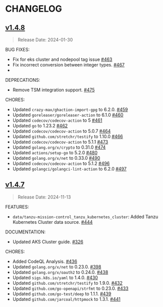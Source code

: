 # CHANGELOG

## [v1.4.8](https://github.com/vmware/terraform-provider-tanzu-mission-control/releases/tag/v1.4.8)

> Release Date: 2024-01-30

BUG FIXES:

- Fix for eks cluster and nodepool tag issue [\#463](https://github.com/vmware/terraform-provider-tanzu-mission-control/pull/463)
- Fix incorrect conversion between integer types. [\#467](https://github.com/vmware/terraform-provider-tanzu-mission-control/pull/467)
- 
DEPRECATIONS:

- Remove TSM integration support. [\#475](https://github.com/vmware/terraform-provider-tanzu-mission-control/pull/475)

CHORES:

- Updated `crazy-max/ghaction-import-gpg` to 6.2.0. [\#459](https://github.com/vmware/terraform-provider-tanzu-mission-control/pull/459)
- Updated `goreleaser/goreleaser-action` to 6.1.0 [\#460](https://github.com/vmware/terraform-provider-tanzu-mission-control/pull/460)
- Updated `codecov/codecov-action` to 5 [\#461](https://github.com/vmware/terraform-provider-tanzu-mission-control/pull/461)
- Updated `go` to 1.23.2 [\#462](https://github.com/vmware/terraform-provider-tanzu-mission-control/pull/462)
- Updated `codecov/codecov-action` to 5.0.7 [\#464](https://github.com/vmware/terraform-provider-tanzu-mission-control/pull/464)
- Updated `github.com/stretchr/testify` to 1.10.0 [\#466](https://github.com/vmware/terraform-provider-tanzu-mission-control/pull/466)
- Updated `codecov/codecov-action` to 5.1.1 [\#473](https://github.com/vmware/terraform-provider-tanzu-mission-control/pull/473)
- Updated `golang.org/x/crypto` to 0.31.0 [\#474](https://github.com/vmware/terraform-provider-tanzu-mission-control/pull/474)
- Updated `actions/setup-go` to 5.2.0 [\#480](https://github.com/vmware/terraform-provider-tanzu-mission-control/pull/480)
- Updated `golang.org/x/net` to 0.33.0 [\#490](https://github.com/vmware/terraform-provider-tanzu-mission-control/pull/490)
- Updated `codecov/codecov-action` to 5.1.2 [\#496](https://github.com/vmware/terraform-provider-tanzu-mission-control/pull/496)
- Updated `golangci/golangci-lint-action` to 6.2.0 [\#497](https://github.com/vmware/terraform-provider-tanzu-mission-control/pull/497)

## [v1.4.7](https://github.com/vmware/terraform-provider-tanzu-mission-control/releases/tag/v1.4.7)

> Release Date: 2024-11-13

FEATURES:

- `data/tanzu-mission-control_tanzu_kubernetes_cluster`: Added Tanzu Kubernetes Cluster data source. [\#444](https://github.com/vmware/terraform-provider-vcf/pull/444)

DOCUMENTATION:

- Updated AKS Cluster guide. [\#326](https://github.com/vmware/terraform-provider-tanzu-mission-control/pull/326)

CHORES:

- Added CodeQL Analysis. [\#436](https://github.com/vmware/terraform-provider-tanzu-mission-control/pull/436)
- Updated `golang.org/x/net` to 0.23.0. [\#398](https://github.com/vmware/terraform-provider-tanzu-mission-control/pull/398)
- Updated `golang.org/x/oauth2` to 0.24.0. [\#438](https://github.com/vmware/terraform-provider-tanzu-mission-control/pull/438)
- Updated `sigs.k8s.io/yaml` to 1.4.0. [\#430](https://github.com/vmware/terraform-provider-tanzu-mission-control/pull/430)
- Updated `github.com/stretchr/testify` to 1.9.0. [\#432](https://github.com/vmware/terraform-provider-tanzu-mission-control/pull/432)
- Updated `github.com/go-openapi/strfmt` to 0.23.0. [\#433](https://github.com/vmware/terraform-provider-tanzu-mission-control/pull/433)
- Updated `github.com/go-test/deep` to 1.1.1. [\#439](https://github.com/vmware/terraform-provider-tanzu-mission-control/pull/439)
- Updated `github.com/jarcoal/httpmock` to 1.3.1. [\#441](https://github.com/vmware/terraform-provider-tanzu-mission-control/pull/441)
